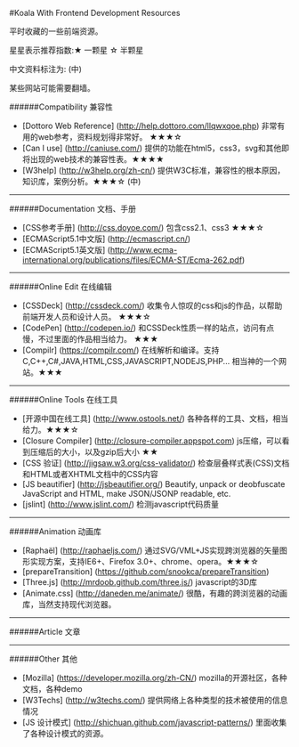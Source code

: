 #Koala With Frontend Development Resources 


平时收藏的一些前端资源。

星星表示推荐指数:★ 一颗星    ☆ 半颗星

中文资料标注为: (中)

某些网站可能需要翻墙。


######Compatibility 兼容性

* [Dottoro Web Reference] (http://help.dottoro.com/llqwxqoe.php) 非常有用的web参考，资料规划得非常好。 ★★★☆
* [Can I use] (http://caniuse.com/) 提供的功能在html5，css3，svg和其他即将出现的web技术的兼容性表。★★★★
* [W3help] (http://w3help.org/zh-cn/) 提供W3C标准，兼容性的根本原因，知识库，案例分析。★★★☆ (中)

---

######Documentation 文档、手册

* [CSS参考手册] (http://css.doyoe.com/) 包含css2.1、css3  ★★★☆ 
* [ECMAScript5.1中文版] (http://ecmascript.cn/) 
* [ECMAScript5.1英文版] (http://www.ecma-international.org/publications/files/ECMA-ST/Ecma-262.pdf)

---


######Online Edit 在线编辑

* [CSSDeck] (http://cssdeck.com/) 收集令人惊叹的css和js的作品，以帮助前端开发人员和设计人员。 ★★★☆
* [CodePen] (http://codepen.io/) 和CSSDeck性质一样的站点，访问有点慢，不过里面的作品相当给力。 ★★★
* [Compilr] (https://compilr.com/) 在线解析和编译。支持C,C++,C#,JAVA,HTML,CSS,JAVASCRIPT,NODEJS,PHP... 相当神的一个网站。★★★

---

######Online Tools 在线工具

* [开源中国在线工具] (http://www.ostools.net/) 各种各样的工具、文档，相当给力。★★★☆
* [Closure Compiler] (http://closure-compiler.appspot.com) js压缩，可以看到压缩后的大小，以及gzip后大小 ★★
* [CSS 验证] (http://jigsaw.w3.org/css-validator/) 检查层叠样式表(CSS)文档和HTML或者XHTML文档中的CSS内容
* [JS beautifier] (http://jsbeautifier.org/) Beautify, unpack or deobfuscate JavaScript and HTML, make JSON/JSONP readable, etc.
* [jslint] (http://www.jslint.com/) 检测javascript代码质量

---

######Animation 动画库

* [Raphaël] (http://raphaeljs.com/) 通过SVG/VML+JS实现跨浏览器的矢量图形实现方案，支持IE6+、Firefox 3.0+、chrome、opera。★★★☆
* [prepareTransition] (https://github.com/snookca/prepareTransition)
* [Three.js] (http://mrdoob.github.com/three.js/) javascript的3D库
* [Animate.css] (http://daneden.me/animate/) 很酷，有趣的跨浏览器的动画库，当然支持现代浏览器。

---

######Article 文章

---

######Other 其他

* [Mozilla] (https://developer.mozilla.org/zh-CN/) mozilla的开源社区，各种文档，各种demo
* [W3Techs] (http://w3techs.com/) 提供网络上各种类型的技术被使用的信息情况
* [JS 设计模式] (http://shichuan.github.com/javascript-patterns/) 里面收集了各种设计模式的资源。


